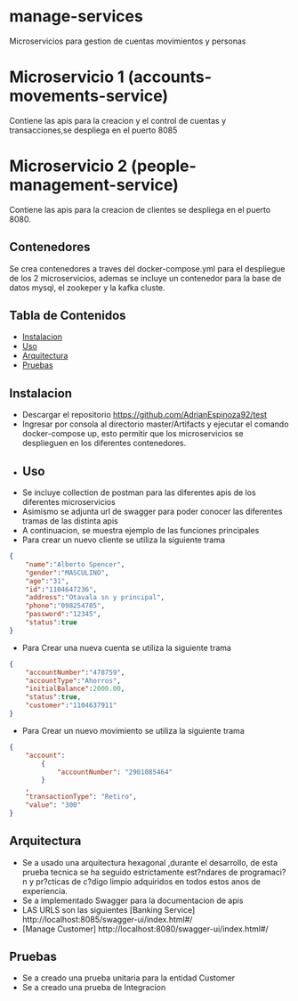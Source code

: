 # manage-services
 Microservicios para gestion de cuentas movimientos y personas

# Microservicio 1 (accounts-movements-service)
Contiene las apis para la creacion y el control de cuentas y transacciones,se despliega en el puerto 8085
# Microservicio 2 (people-management-service)
Contiene las apis para la creacion de clientes se despliega en el puerto 8080.


## Contenedores
Se crea contenedores a traves del docker-compose.yml para el despliegue de los 2 microservicios, ademas se incluye un contenedor para la base de datos mysql, el zookeper y la kafka cluste.

## Tabla de Contenidos
- [Instalacion](#instalaci?n)
- [Uso](#uso)
- [Arquitectura](#arquitectura)
- [Pruebas](#pruebas)

## Instalacion
- Descargar el repositorio https://github.com/AdrianEspinoza92/test
- Ingresar por consola al directorio master/Artifacts y ejecutar el comando docker-compose up, esto permitir que los microservicios se desplieguen en los diferentes contenedores.
- ## Uso
- Se incluye collection de postman para las diferentes apis de los diferentes microservicios
- Asimismo se adjunta url de swagger para poder conocer las diferentes tramas de las distinta apis
- A continuacion, se muestra ejemplo de las funciones principales
- Para crear un nuevo cliente se utiliza la siguiente trama

```json
{
    "name":"Alberto Spencer",
    "gender":"MASCULINO",
    "age":"31",
    "id":"1104647236",
    "address":"Otavala sn y principal",
    "phone":"098254785",
    "password":"12345",
    "status":true
}
```
- Para Crear una nueva cuenta se utiliza la siguiente trama
```json
{
    "accountNumber":"478759",
    "accountType":"Ahorros",
    "initialBalance":2000.00,
    "status":true,
    "customer":"1104637911"
}
```
- Para Crear un nuevo movimiento se utiliza la siguiente trama
```json
{
    "account": 
        {
            "accountNumber": "2901085464"
        }
    ,
    "transactionType": "Retiro",
    "value": "300"
}
```
## Arquitectura
- Se a usado una arquitectura hexagonal ,durante el desarrollo, de esta prueba tecnica se ha seguido estrictamente est?ndares de programaci?n y pr?cticas de c?digo limpio adquiridos en todos estos anos de experiencia.
- Se a implementado Swagger para la documentacion de apis
- LAS URLS son las siguientes
  [Banking Service]
  http://localhost:8085/swagger-ui/index.html#/
- [Manage Customer]
  http://localhost:8080/swagger-ui/index.html#/
## Pruebas
- Se a creado una prueba unitaria para la entidad Customer
- Se a creado una prueba de Integracion
